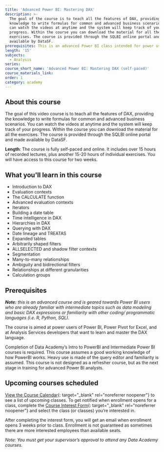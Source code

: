 ```yaml
---
title: 'Advanced Power BI: Mastering DAX'
description: >-
  The goal of the course is to teach all the features of DAX, providing the
  knowledge to write formulas for common and advanced business scenarios. You
  can watch the videos at anytime and the system will keep track of your
  progress. Within the course you can download the material for all the
  exercises. The course is provided through the SQLBI online portal and made
  available by DataSF.
prerequisites: This is an advanced Power BI class intended for power users.
length: '15'
subjects:
  - Analysis
series:
course_short_name: 'Advanced Power BI: Mastering DAX (self-paced)'
course_materials_link:
order: 1
category: academy
---
```

## About this course

The goal of this video course is to teach all the features of DAX, providing the knowledge to write formulas for common and advanced business scenarios. You can watch the videos at anytime and the system will keep track of your progress. Within the course you can download the material for all the exercises. The course is provided through the SQLBI online portal and made available by DataSF.

**Length**: The course is fully self-paced and online. It includes over 15 hours of recorded lectures, plus another 15-20 hours of individual exercises. You will have access to this course for two weeks.

## What you'll learn in this course

* Introduction to DAX
* Evaluation contexts
* The CALCULATE function
* Advanced evaluation contexts
* Iterators
* Building a date table
* Time intelligence in DAX
* Hierarchies in DAX
* Querying with DAX
* Date lineage and TREATAS
* Expanded tables
* Arbitrarily shaped filters
* ALLSELECTED and shadow filter contexts
* Segmentation
* Many-to-many relationships
* Ambiguity and bidirectional filters
* Relationships at different granularities
* Calculation groups

## Prerequisites

***Note:** this is an advanced course and is geared towards Power BI users who are already familiar with intermediate topics such as data modeling and basic DAX expressions or familiarity with other coding/ programmatic languages (i.e. R, Python, SQL).*

The course is aimed at power users of Power BI, Power Pivot for Excel, and at Analysis Services developers that want to learn and master the DAX language.

Completion of Data Academy’s Intro to PowerBI and Intermediate Power BI courses is required. This course assumes a good working knowledge of how PowerBI works. Heavy use is made of the query editor and familiarity is assumed. This course is not designed as a refresher course, but as the next stage in training for advanced Power BI analysts.

## Upcoming courses scheduled

[View the Course Calendar](https://datasf.org/academy/calendar/){: target="_blank" rel="noreferrer noopener"} to see a list of upcoming classes. To get notified when enrollment opens for a class, complete the [Course Interest Form](https://docs.google.com/forms/d/e/1FAIpQLSdbubwh6VG_QXphYMfJ-YHGqACK5uhlbv6Qs1hdrLaiFnJQCA/viewform){: target="_blank" rel="noreferrer noopener"} and select the class (or classes) you’re interested in.

After completing the interest form, you will get an email when enrollment opens 3 weeks prior to class. Enrollment is not guaranteed as sometimes there are more interested employees than available seats.

*Note: You must get your supervisor’s approval to attend any Data Academy courses.*